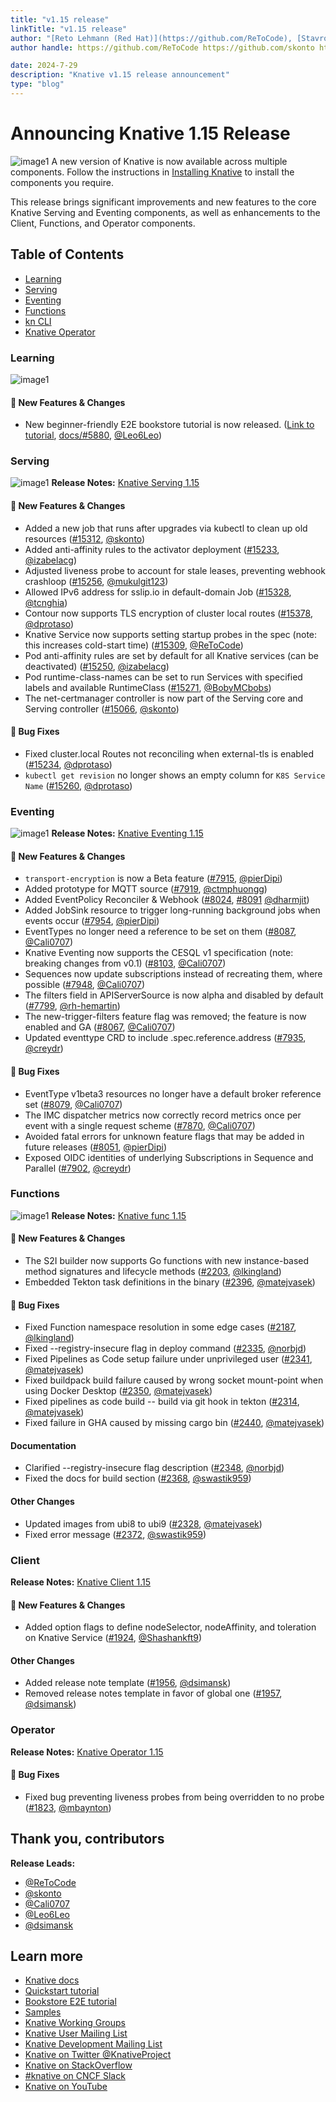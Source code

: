 ```yaml
---
title: "v1.15 release"
linkTitle: "v1.15 release"
author: "[Reto Lehmann (Red Hat)](https://github.com/ReToCode), [Stavros Kontopoulos (Red Hat)](https://github.com/skonto), [Calum Murray (Red Hat)](https://github.com/Cali0707), [Leo Li (Red Hat)](https://github.com/Leo6Leo), [David Simansky (Red Hat)](https://github.com/dsimansk)"
author handle: https://github.com/ReToCode https://github.com/skonto https://github.com/Cali0707 https://github.com/Leo6Leo https://github.com/dsimansk

date: 2024-7-29
description: "Knative v1.15 release announcement"
type: "blog"
---
```


# Announcing Knative 1.15 Release
![image1](./images/release1.15-1.png)
A new version of Knative is now available across multiple components. Follow the instructions in [Installing Knative](https://knative.dev/docs/install/) to install the components you require.

This release brings significant improvements and new features to the core Knative Serving and Eventing components, as well as enhancements to the Client, Functions, and Operator components.

## Table of Contents
- [Learning](#learning)
- [Serving](#serving)
- [Eventing](#eventing)
- [Functions](#functions)
- [kn CLI](#client)
- [Knative Operator](#operator)

### Learning

![image1](./images/release1.15-bookstore.png)
#### 💫 New Features & Changes
- New beginner-friendly E2E bookstore tutorial is now released. ([Link to tutorial](https://knative.dev/docs/bookstore/page-0/welcome-knative-bookstore-tutorial/), [docs/#5880](https://github.com/knative/docs/issues/5880), [@Leo6Leo](https://github.com/Leo6Leo))

### Serving
![image1](./images/release1.15-serving.png)
**Release Notes:** [Knative Serving 1.15](https://github.com/knative/serving/releases/tag/knative-v1.15.0)
#### 💫 New Features & Changes
- Added a new job that runs after upgrades via kubectl to clean up old resources ([#15312](https://github.com/knative/serving/pull/15312), [@skonto](https://github.com/skonto))
- Added anti-affinity rules to the activator deployment ([#15233](https://github.com/knative/serving/pull/15233), [@izabelacg](https://github.com/izabelacg))
- Adjusted liveness probe to account for stale leases, preventing webhook crashloop ([#15256](https://github.com/knative/serving/pull/15256), [@mukulgit123](https://github.com/mukulgit123))
- Allowed IPv6 address for sslip.io in default-domain Job ([#15328](https://github.com/knative/serving/pull/15328), [@tcnghia](https://github.com/tcnghia))
- Contour now supports TLS encryption of cluster local routes ([#15378](https://github.com/knative/serving/pull/15378), [@dprotaso](https://github.com/dprotaso))
- Knative Service now supports setting startup probes in the spec (note: this increases cold-start time) ([#15309](https://github.com/knative/serving/pull/15309), [@ReToCode](https://github.com/ReToCode))
- Pod anti-affinity rules are set by default for all Knative services (can be deactivated) ([#15250](https://github.com/knative/serving/pull/15250), [@izabelacg](https://github.com/izabelacg))
- Pod runtime-class-names can be set to run Services with specified labels and available RuntimeClass ([#15271](https://github.com/knative/serving/pull/15271), [@BobyMCbobs](https://github.com/BobyMCbobs))
- The net-certmanager controller is now part of the Serving core and Serving controller ([#15066](https://github.com/knative/serving/pull/15066), [@skonto](https://github.com/skonto))

#### 🐞 Bug Fixes
- Fixed cluster.local Routes not reconciling when external-tls is enabled ([#15234](https://github.com/knative/serving/pull/15234), [@dprotaso](https://github.com/dprotaso))
- `kubectl get revision` no longer shows an empty column for `K8S Service Name` ([#15260](https://github.com/knative/serving/pull/15260), [@dprotaso](https://github.com/dprotaso))

### Eventing
![image1](./images/release1.15-eventing.png)
**Release Notes:** [Knative Eventing 1.15](https://github.com/knative/eventing/releases/tag/knative-v1.15.0)

#### 💫 New Features & Changes
- `transport-encryption` is now a Beta feature ([#7915](https://github.com/knative/eventing/pull/7915), [@pierDipi](https://github.com/pierDipi))
- Added prototype for MQTT source ([#7919](https://github.com/knative/eventing/pull/7919), [@ctmphuongg](https://github.com/ctmphuongg))
- Added EventPolicy Reconciler & Webhook ([#8024](https://github.com/knative/eventing/pull/8024), [#8091](https://github.com/knative/eventing/pull/8091) [@dharmjit](https://github.com/dharmjit))
- Added JobSink resource to trigger long-running background jobs when events occur ([#7954](https://github.com/knative/eventing/pull/7954), [@pierDipi](https://github.com/pierDipi))
- EventTypes no longer need a reference to be set on them ([#8087](https://github.com/knative/eventing/pull/8087), [@Cali0707](https://github.com/Cali0707))
- Knative Eventing now supports the CESQL v1 specification (note: breaking changes from v0.1) ([#8103](https://github.com/knative/eventing/pull/8103), [@Cali0707](https://github.com/Cali0707))
- Sequences now update subscriptions instead of recreating them, where possible ([#7948](https://github.com/knative/eventing/pull/7948), [@Cali0707](https://github.com/Cali0707))
- The filters field in APIServerSource is now alpha and disabled by default ([#7799](https://github.com/knative/eventing/pull/7799), [@rh-hemartin](https://github.com/rh-hemartin))
- The new-trigger-filters feature flag was removed; the feature is now enabled and GA ([#8067](https://github.com/knative/eventing/pull/8067), [@Cali0707](https://github.com/Cali0707))
- Updated eventtype CRD to include .spec.reference.address ([#7935](https://github.com/knative/eventing/pull/7935), [@creydr](https://github.com/creydr))

#### 🐞 Bug Fixes
- EventType v1beta3 resources no longer have a default broker reference set ([#8079](https://github.com/knative/eventing/pull/8079), [@Cali0707](https://github.com/Cali0707))
- The IMC dispatcher metrics now correctly record metrics once per event with a single request scheme ([#7870](https://github.com/knative/eventing/pull/7870), [@Cali0707](https://github.com/Cali0707))
- Avoided fatal errors for unknown feature flags that may be added in future releases ([#8051](https://github.com/knative/eventing/pull/8051), [@pierDipi](https://github.com/pierDipi))
- Exposed OIDC identities of underlying Subscriptions in Sequence and Parallel ([#7902](https://github.com/knative/eventing/pull/7902), [@creydr](https://github.com/creydr))


### Functions
![image1](./images/release1.15-func.png)
**Release Notes:** [Knative func 1.15](https://github.com/knative/func/releases/tag/knative-v1.15.0)

#### 💫 New Features & Changes
- The S2I builder now supports Go functions with new instance-based method signatures and lifecycle methods ([#2203](https://github.com/knative/func/pull/2203), [@lkingland](https://github.com/lkingland))
- Embedded Tekton task definitions in the binary ([#2396](https://github.com/knative/func/pull/2396), [@matejvasek](https://github.com/matejvasek))

#### 🐞 Bug Fixes
- Fixed Function namespace resolution in some edge cases ([#2187](https://github.com/knative/func/pull/2187), [@lkingland](https://github.com/lkingland))
- Fixed --registry-insecure flag in deploy command ([#2335](https://github.com/knative/func/pull/2335), [@norbjd](https://github.com/norbjd))
- Fixed Pipelines as Code setup failure under unprivileged user ([#2341](https://github.com/knative/func/pull/2341), [@matejvasek](https://github.com/matejvasek))
- Fixed buildpack build failure caused by wrong socket mount-point when using Docker Desktop ([#2350](https://github.com/knative/func/pull/2350), [@matejvasek](https://github.com/matejvasek))
- Fixed pipelines as code build -- build via git hook in tekton ([#2314](https://github.com/knative/func/pull/2314), [@matejvasek](https://github.com/matejvasek))
- Fixed failure in GHA caused by missing cargo bin ([#2440](https://github.com/knative/func/pull/2440), [@matejvasek](https://github.com/matejvasek))

#### Documentation
- Clarified --registry-insecure flag description ([#2348](https://github.com/knative/func/pull/2348), [@norbjd](https://github.com/norbjd))
- Fixed the docs for build section ([#2368](https://github.com/knative/func/pull/2368), [@swastik959](https://github.com/swastik959))

#### Other Changes
- Updated images from ubi8 to ubi9 ([#2328](https://github.com/knative/func/pull/2328), [@matejvasek](https://github.com/matejvasek))
- Fixed error message ([#2372](https://github.com/knative/func/pull/2372), [@swastik959](https://github.com/swastik959))

### Client
**Release Notes:** [Knative Client 1.15](https://github.com/knative/client/releases/tag/knative-v1.15.0)

#### 💫 New Features & Changes
- Added option flags to define nodeSelector, nodeAffinity, and toleration on Knative Service ([#1924](https://github.com/knative/client/pull/1924), [@Shashankft9](https://github.com/Shashankft9))

#### Other Changes
- Added release note template ([#1956](https://github.com/knative/client/pull/1956), [@dsimansk](https://github.com/dsimansk))
- Removed release notes template in favor of global one ([#1957](https://github.com/knative/client/pull/1957), [@dsimansk](https://github.com/dsimansk))

### Operator
**Release Notes:** [Knative Operator 1.15](https://github.com/knative/operator/releases/tag/knative-v1.15.0)

#### 🐞 Bug Fixes
- Fixed bug preventing liveness probes from being overridden to no probe ([#1823](https://github.com/knative/operator/pull/1823), [@mbaynton](https://github.com/mbaynton))

## Thank you, contributors
**Release Leads:**

- [@ReToCode](https://github.com/ReToCode)
- [@skonto](https://github.com/skonto)
- [@Cali0707](https://github.com/Cali0707)
- [@Leo6Leo](https://github.com/Leo6Leo)
- [@dsimansk](https://github.com/dsimansk)

## Learn more
- [Knative docs](https://knative.dev/docs/)
- [Quickstart tutorial](https://knative.dev/docs/getting-started/)
- [Bookstore E2E tutorial](https://knative.dev/docs/bookstore/page-0/welcome-knative-bookstore-tutorial/)
- [Samples](https://knative.dev/docs/samples/)
- [Knative Working Groups](https://knative.dev/community/contributing/working-groups/)
- [Knative User Mailing List](https://groups.google.com/g/knative-users)
- [Knative Development Mailing List](https://groups.google.com/g/knative-dev)
- [Knative on Twitter @KnativeProject](https://twitter.com/KnativeProject)
- [Knative on StackOverflow](https://stackoverflow.com/questions/tagged/knative)
- [#knative on CNCF Slack](https://slack.knative.dev/)
- [Knative on YouTube](https://www.youtube.com/c/KnativeProject)